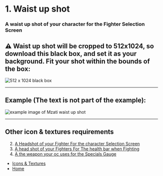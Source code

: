 # 1. Waist up shot

### A waist up shot of your character for the Fighter Selection Screen

## ⚠️ Waist up shot will be cropped to 512x1024, so download this black box, and set it as your background. Fit your shot within the bounds of the box:

![512 x 1024 black box](https://sncommunity.github.io/req/assets/images/512x1024.jpg)

---

## Example (The text is not part of the example):

![example image of Mzati waist up shot](https://sncommunity.github.io/req/assets/images/waist-up.png)

---

## Other icon & textures requirements

&nbsp;&nbsp;&nbsp;&nbsp;2\. [A Headshot of your Fighter For the character Selection Screen](./head-shot-selection-screen)<br/>
&nbsp;&nbsp;&nbsp;&nbsp;3\. [A head shot of your Fighters For The health bar when Fighting](./head-shot-fight-screen)<br/>
&nbsp;&nbsp;&nbsp;&nbsp;4\. [A the weapon your oc uses for the Specials Gauge](./specials-gauge-weapon)<br/>

- [Icons & Textures](./icons-and-textures)
- [Home](../)
